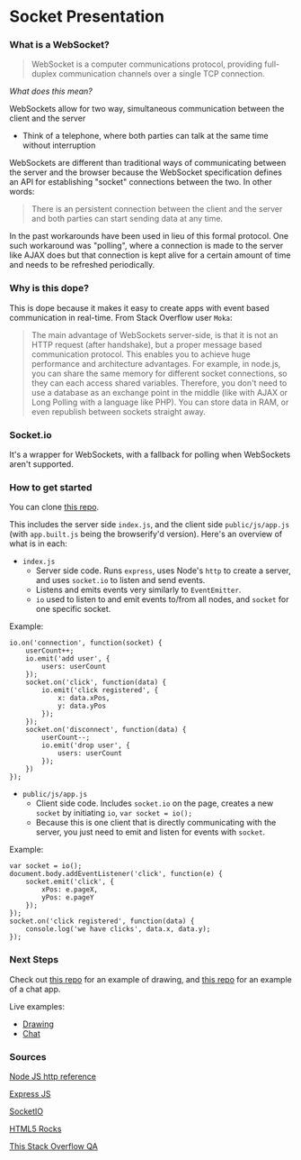 # Socket Presentation

### What is a WebSocket?

> WebSocket is a computer communications protocol, providing full-duplex communication channels over a single TCP connection.

_What does this mean?_

WebSockets allow for two way, simultaneous communication between the client and the server

* Think of a telephone, where both parties can talk at the same time without interruption

WebSockets are different than traditional ways of communicating between the server and the browser because the WebSocket specification defines an API for establishing "socket" connections between the two. In other words:

> There is an persistent connection between the client and the server and both parties can start sending data at any time.

In the past workarounds have been used in lieu of this formal protocol. One such workaround was "polling", where a connection is made to the server like AJAX does but that connection is kept alive for a certain amount of time and needs to be refreshed periodically.


### Why is this dope?

This is dope because it makes it easy to create apps with event based communication in real-time. From Stack Overflow user `Moka`:

> The main advantage of WebSockets server-side, is that it is not an HTTP request (after handshake), but a proper message based communication protocol. This enables you to achieve huge performance and architecture advantages. For example, in node.js, you can share the same memory for different socket connections, so they can each access shared variables. Therefore, you don't need to use a database as an exchange point in the middle (like with AJAX or Long Polling with a language like PHP). You can store data in RAM, or even republish between sockets straight away.

### Socket.io

It's a wrapper for WebSockets, with a fallback for polling when WebSockets aren't supported.

### How to get started

You can clone [this repo](https://github.com/skiprox/websockets-getting-started).

This includes the server side `index.js`, and the client side `public/js/app.js` (with `app.built.js` being the browserify'd version). Here's an overview of what is in each:

* `index.js`
	* Server side code. Runs `express`, uses Node's `http` to create a server, and uses `socket.io` to listen and send events.
	* Listens and emits events very similarly to `EventEmitter`.
	* `io` used to listen to and emit events to/from all nodes, and `socket` for one specific socket.
	
Example:

```
io.on('connection', function(socket) {
	userCount++;
	io.emit('add user', {
		users: userCount
	});
	socket.on('click', function(data) {
		io.emit('click registered', {
			x: data.xPos,
			y: data.yPos
		});
	});
	socket.on('disconnect', function(data) {
		userCount--;
		io.emit('drop user', {
			users: userCount
		});
	})
});
```

* `public/js/app.js`
	* Client side code. Includes `socket.io` on the page, creates a new `socket` by initiating `io`, `var socket = io();`
	* Because this is one client that is directly communicating with the server, you just need to emit and listen for events with `socket`.
	
Example:

```
var socket = io();
document.body.addEventListener('click', function(e) {
	socket.emit('click', {
		xPos: e.pageX,
		yPos: e.pageY
	});
});
socket.on('click registered', function(data) {
	console.log('we have clicks', data.x, data.y);
});
```

### Next Steps

Check out [this repo](https://github.com/skiprox/shared-canvas) for an example of drawing, and [this repo](https://github.com/skiprox/palmetto-boyz) for an example of a chat app.

Live examples:

* [Drawing](http://little-slugs.herokuapp.com/)
* [Chat](http://palmetto-boyz.herokuapp.com/)


### Sources 

[Node JS http reference](https://nodejs.org/api/http.html)

[Express JS](http://expressjs.com/)

[SocketIO](http://socket.io/)

[HTML5 Rocks](https://www.html5rocks.com/en/tutorials/websockets/basics/)

[This Stack Overflow QA](http://stackoverflow.com/questions/10028770/in-what-situations-would-ajax-long-short-polling-be-preferred-over-html5-websock)